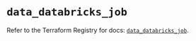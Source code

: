 # `data_databricks_job`

Refer to the Terraform Registry for docs: [`data_databricks_job`](https://registry.terraform.io/providers/databricks/databricks/1.40.0/docs/data-sources/job).

